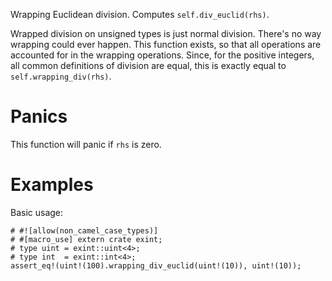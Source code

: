 Wrapping Euclidean division. Computes `self.div_euclid(rhs)`.

Wrapped division on unsigned types is just normal division. There's no way
wrapping could ever happen. This function exists, so that all operations are
accounted for in the wrapping operations. Since, for the positive integers, all
common definitions of division are equal, this is exactly equal to
`self.wrapping_div(rhs)`.

# Panics

This function will panic if `rhs` is zero.

# Examples

Basic usage:

```
# #![allow(non_camel_case_types)]
# #[macro_use] extern crate exint;
# type uint = exint::uint<4>;
# type int  = exint::int<4>;
assert_eq!(uint!(100).wrapping_div_euclid(uint!(10)), uint!(10));
```
